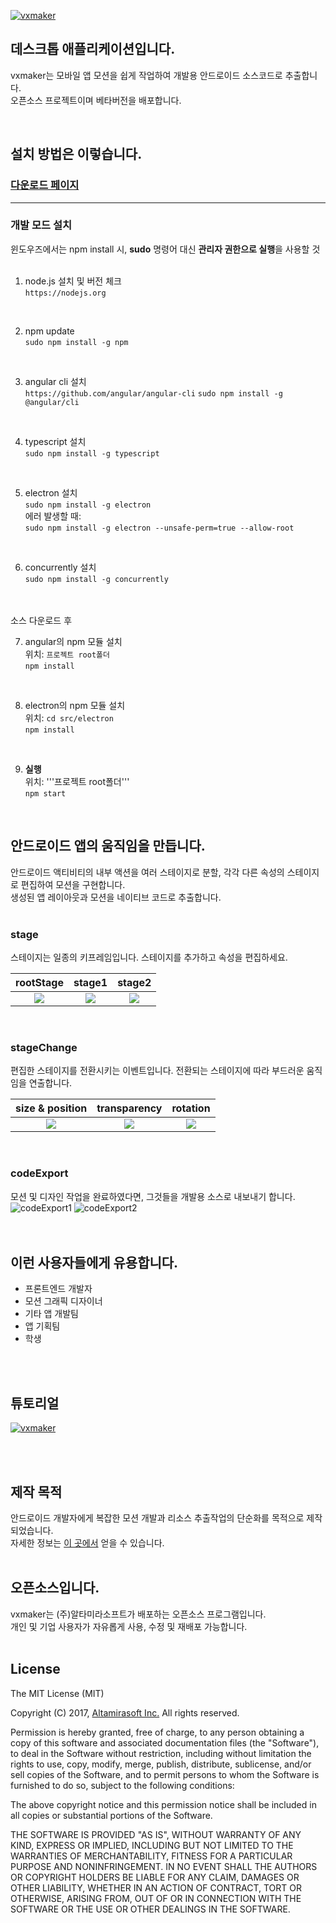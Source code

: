 [![vxmaker](https://vxmaker.com/images/signature_intro.png)](https://vxmaker.com/)
## 데스크톱 애플리케이션입니다.

vxmaker는 모바일 앱 모션을 쉽게 작업하여 개발용 안드로이드 소스코드로 추출합니다.<br/>오픈소스 프로젝트이며 베타버전을 배포합니다.

<br/>

## 설치 방법은 이렇습니다.

### [다운로드 페이지](https://vxmaker.com/)
----
### 개발 모드 설치

윈도우즈에서는 npm install 시, **sudo** 명령어 대신 **관리자 권한으로 실행**을 사용할 것
<br/>
<br/>

1. node.js 설치 및 버전 체크<br/>
```https://nodejs.org```
<br/>

2. npm update<br/>
```sudo npm install -g npm```
<br/>

3. angular cli 설치<br/> 
```https://github.com/angular/angular-cli```
```sudo npm install -g @angular/cli```
<br/>

4. typescript 설치<br/>
```sudo npm install -g typescript```
<br/>

5. electron 설치<br/> 
```sudo npm install -g electron```
<br/>에러 발생할 때: 
<br/>```sudo npm install -g electron --unsafe-perm=true --allow-root```
<br/>

6. concurrently 설치<br/>
```sudo npm install -g concurrently```
<br/>

<br/>
소스 다운로드 후 
<br/>

7. angular의 npm 모듈 설치<br/>
위치: ```프로젝트 root폴더```<br/>
```npm install```
<br/>

8. electron의 npm 모듈 설치<br/>
위치: ```cd src/electron```<br/>
```npm install```
<br/>

9. **실행**<br/>
위치: '''프로젝트 root폴더'''
<br/>```npm start```
<br/>


## 안드로이드 앱의 움직임을 만듭니다.

안드로이드 액티비티의 내부 액션을 여러 스테이지로 분할, 각각 다른 속성의 스테이지로 편집하여 모션을 구현합니다.<br/>
생성된 앱 레이아웃과 모션을 네이티브 코드로 추출합니다.
<br/>
<br/>

### stage

스테이지는 일종의 키프레임입니다. 스테이지를 추가하고 속성을 편집하세요.

rootStage | stage1 | stage2
:-------: | :-------: | :-------:
![](./src/assets/images/readme_img_rootstage.png) | ![](./src/assets/images/readme_img_stage1.png) | ![](./src/assets/images/readme_img_stage2.png)
<br/>

### stageChange

편집한 스테이지를 전환시키는 이벤트입니다. 전환되는 스테이지에 따라 부드러운 움직임을 연출합니다.

size & position | transparency | rotation
:-------: | :-------: | :-------:
![](./src/assets/images/readme_stagechange1.gif) | ![](./src/assets/images/readme_stagechange2.gif) | ![](./src/assets/images/readme_stagechange3.gif)
<br/>

### codeExport

모션 및 디자인 작업을 완료하였다면, 그것들을 개발용 소스로 내보내기 합니다.
![codeExport1](./src/assets/images/export_illust.png)
![codeExport2](./src/assets/images/exportcode2.png)
<br/>
<br/>
<br/>


## 이런 사용자들에게 유용합니다.

* 프론트엔드 개발자
* 모션 그래픽 디자이너
* 기타 앱 개발팀
* 앱 기획팀
* 학생

<br/>
<br/>

## 튜토리얼

[![vxmaker](http://img.youtube.com/vi/OlYtYxqGCWw/0.jpg)](https://youtu.be/OlYtYxqGCWw?t=0s/ "vxmaker official youtube")

<br/>
<br/>

## 제작 목적

안드로이드 개발자에게 복잡한 모션 개발과 리소스 추출작업의 단순화를 목적으로 제작되었습니다.<br/>
자세한 정보는 [이 곳에서](https://vxmaker.com/pages/kr/learn/learn.html) 얻을 수 있습니다.
<br/>
<br/>

## 오픈소스입니다.
vxmaker는 (주)알타미라소프트가 배포하는 오픈소스 프로그램입니다.<br/>
개인 및 기업 사용자가 자유롭게 사용, 수정 및 재배포 가능합니다.
<br/>
<br/>

## License
The MIT License (MIT)

Copyright (C) 2017, [Altamirasoft Inc.](http://altamirasoft.com/) All rights reserved.

Permission is hereby granted, free of charge, to any person obtaining a copy of this software and associated documentation files (the "Software"), to deal in the Software without restriction, including without limitation the rights to use, copy, modify, merge, publish, distribute, sublicense, and/or sell copies of the Software, and to permit persons to whom the Software is furnished to do so, subject to the following conditions:

The above copyright notice and this permission notice shall be included in all copies or substantial portions of the Software.

THE SOFTWARE IS PROVIDED "AS IS", WITHOUT WARRANTY OF ANY KIND, EXPRESS OR IMPLIED, INCLUDING BUT NOT LIMITED TO THE WARRANTIES OF MERCHANTABILITY, FITNESS FOR A PARTICULAR PURPOSE AND NONINFRINGEMENT. IN NO EVENT SHALL THE AUTHORS OR COPYRIGHT HOLDERS BE LIABLE FOR ANY CLAIM, DAMAGES OR OTHER LIABILITY, WHETHER IN AN ACTION OF CONTRACT, TORT OR OTHERWISE, ARISING FROM, OUT OF OR IN CONNECTION WITH THE SOFTWARE OR THE USE OR OTHER DEALINGS IN THE SOFTWARE.
